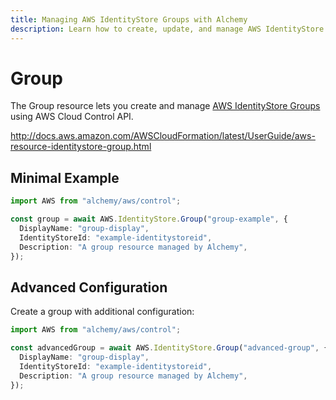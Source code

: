 ```yaml
---
title: Managing AWS IdentityStore Groups with Alchemy
description: Learn how to create, update, and manage AWS IdentityStore Groups using Alchemy Cloud Control.
---
```


# Group

The Group resource lets you create and manage [AWS IdentityStore Groups](https://docs.aws.amazon.com/identitystore/latest/userguide/) using AWS Cloud Control API.

http://docs.aws.amazon.com/AWSCloudFormation/latest/UserGuide/aws-resource-identitystore-group.html

## Minimal Example

```ts
import AWS from "alchemy/aws/control";

const group = await AWS.IdentityStore.Group("group-example", {
  DisplayName: "group-display",
  IdentityStoreId: "example-identitystoreid",
  Description: "A group resource managed by Alchemy",
});
```

## Advanced Configuration

Create a group with additional configuration:

```ts
import AWS from "alchemy/aws/control";

const advancedGroup = await AWS.IdentityStore.Group("advanced-group", {
  DisplayName: "group-display",
  IdentityStoreId: "example-identitystoreid",
  Description: "A group resource managed by Alchemy",
});
```

